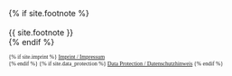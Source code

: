 <footer id="footer-container">
    {% if site.footnote %}
        <div>
          <br>
          <a>{{ site.footnote }}</a>
        </div>
        {% endif %}
  <div style="font: 12px/1.2 Crimson Pro, serif">
    <p>
      <small>
      {% if site.imprint %}
      <a href="{{ site.imprint }}" rel="noopener"><autocolor>Imprint / Impressum</autocolor></a><br>
      {% endif %}
      {% if site.data_protection %}
      <a href="{{ site.data_protection }}" rel="noopener"><autocolor>Data Protection / Datenschutzhinweis</autocolor></a>
      {% endif %}
      </small>
    </p>
  </div>
  <br>
  <br>
</footer>